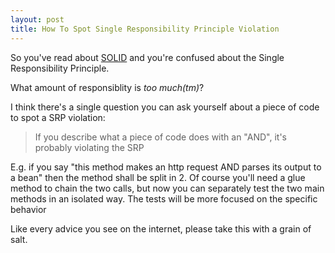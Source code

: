 ```yaml
---
layout: post
title: How To Spot Single Responsibility Principle Violation
---
```


So you've read about [SOLID](https://en.wikipedia.org/wiki/SOLID_(object-oriented_design)) and you're confused about the Single Responsibility Principle.

What amount of responsiblity is *too much(tm)*?

I think there's a single question you can ask yourself about a piece of code to spot a SRP violation:

> If you describe what a piece of code does with an "AND", it's probably violating the SRP

E.g. if you say "this method makes an http request AND parses its output to a bean" then the method shall be split in 2.
Of course you'll need a glue method to chain the two calls, but now you can separately test the two main methods in an isolated way. The tests will be more focused on the specific behavior

Like every advice you see on the internet, please take this with a grain of salt.
